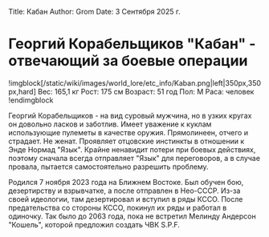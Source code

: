 Title: Кабан
Author: Grom
Date: 3 Сентября 2025 г.

# Георгий Корабельщиков "Кабан" - отвечающий за боевые операции

!imgblock[/static/wiki/images/world_lore/etc_info/Kaban.png|left|350px,350px,hard]
Вес: 165,1 кг
Рост: 175 см
Возраст: 51 год
Пол: М
Раса: человек
!endimgblock

Георгий Корабельщиков - на вид суровый мужчина, но в узких кругах он довольно ласков и заботлив. Имеет уважение к куклам использующие пулеметы в качестве оружия. Прямолинеен, отчего и страдает. Не женат. Проявляет отцовские инстинкты в отношении к Энде Нормад "Язык". Крайне ненавидит потери при боевых действиях, поэтому сначала всегда отправляет "Язык" для переговоров, а в случае провала, пытается самостоятельно разрешить проблему.

Родился 7 ноября 2023 года на Ближнем Востоке. Был обучен бою, дезертирству и взрывчатке, а после отправлен в Нео-СССР. Из-за своей идеологии, там дезертировал и вступил в ряды КССО. После предательства со стороны КССО, покинул их ряды и работал в одиночку. Так было  до 2063 года, пока не встретил Мелинду Андерсон "Кошель", которой предложил создать ЧВК S.P.F.
